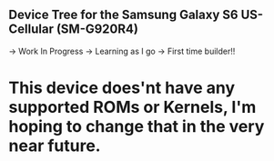 ## Device Tree for the Samsung Galaxy S6 US-Cellular (SM-G920R4)

-> Work In Progress
-> Learning as I go
-> First time builder!!


# This device does'nt have any supported ROMs or Kernels, I'm hoping to change that in the very near future.  

